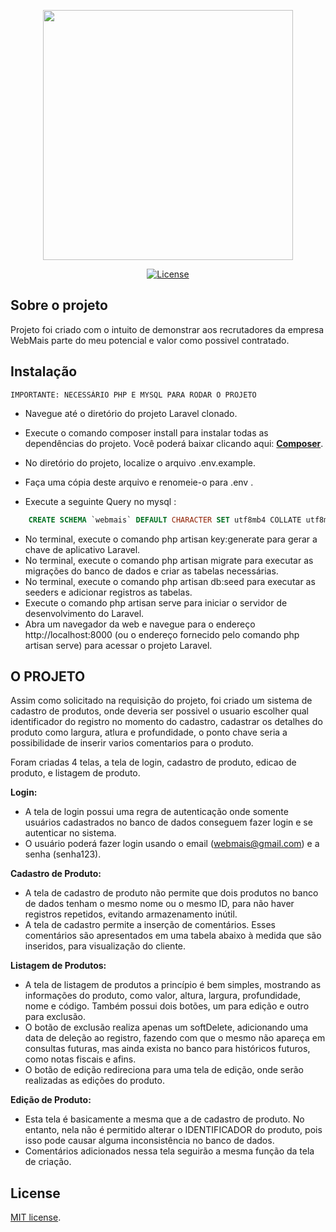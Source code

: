 <p align="center"><a href="https://laravel.com" target="_blank"><img src="https://bpprodstorage.blob.core.windows.net/bpblobcontainer/4010257/images/2f0853f7-9fc7-45bb-8fd7-967a9cb70815S6GD3hTIRNqyfRhYsjzKhA5J5aRX4xojn531xwBLC34m0lBnjg_YLO7YMdzmzyOiDc0XaAw9SrtmJFYelw=s0.Png" width="400"></a></p>

<p align="center">
<a href="https://packagist.org/packages/laravel/framework"><img src="https://poser.pugx.org/laravel/framework/license.svg" alt="License"></a>
</p>

## Sobre o projeto

Projeto foi criado com o intuito de demonstrar aos 
recrutadores da empresa WebMais parte do meu potencial e valor como possivel contratado.

## Instalação

    IMPORTANTE: NECESSÁRIO PHP E MYSQL PARA RODAR O PROJETO

 - Navegue até o diretório do projeto Laravel clonado.
 - Execute o comando composer install para instalar todas as dependências do projeto. Você poderá baixar clicando aqui: **[Composer](https://getcomposer.org/Composer-Setup.exe)**.
 
 - No diretório do projeto, localize o arquivo .env.example.
 - Faça uma cópia deste arquivo e renomeie-o para .env .
 - Execute a seguinte Query no mysql :
```sql
    CREATE SCHEMA `webmais` DEFAULT CHARACTER SET utf8mb4 COLLATE utf8mb4_unicode_ci;
 ```
 - No terminal, execute o comando php artisan key:generate para gerar a chave de aplicativo Laravel.
 - No terminal, execute o comando php artisan migrate para executar as migrações do banco de dados e criar as tabelas necessárias.
 - No terminal, execute o comando php artisan db:seed para executar as seeders e adicionar registros as tabelas.
 - Execute o comando php artisan serve para iniciar o servidor de desenvolvimento do Laravel.
 - Abra um navegador da web e navegue para o endereço http://localhost:8000 (ou o endereço fornecido pelo comando php artisan serve) para acessar o projeto Laravel.



## O PROJETO

Assim como solicitado na requisição do projeto, foi criado um sistema de cadastro de produtos, onde deveria ser possivel o usuario escolher qual identificador do registro no momento do cadastro, cadastrar os detalhes do produto como largura, atlura e profundidade, o ponto chave seria a possibilidade de inserir varios comentarios para o produto. 

Foram criadas 4 telas, a tela de login, cadastro de produto, edicao de produto, e listagem de produto.

**Login:**
- A tela de login possui uma regra de autenticação onde somente usuários cadastrados no banco de dados conseguem fazer login e se autenticar no sistema.
- O usuário poderá fazer login usando o email (webmais@gmail.com) e a senha (senha123).

**Cadastro de Produto:**
- A tela de cadastro de produto não permite que dois produtos no banco de dados tenham o mesmo nome ou o mesmo ID, para não haver registros repetidos, evitando armazenamento inútil.
- A tela de cadastro permite a inserção de comentários. Esses comentários são apresentados em uma tabela abaixo à medida que são inseridos, para visualização do cliente.
  
**Listagem de Produtos:**
- A tela de listagem de produtos a princípio é bem simples, mostrando as informações do produto, como valor, altura, largura, profundidade, nome e código. Também possui dois botões, um para edição e outro para exclusão.
- O botão de exclusão realiza apenas um softDelete, adicionando uma data de deleção ao registro, fazendo com que o mesmo não apareça em consultas futuras, mas ainda exista no banco para históricos futuros, como notas fiscais e afins.
- O botão de edição redireciona para uma tela de edição, onde serão realizadas as edições do produto.

**Edição de Produto:**
- Esta tela é basicamente a mesma que a de cadastro de produto. No entanto, nela não é permitido alterar o IDENTIFICADOR do produto, pois isso pode causar alguma inconsistência no banco de dados.
- Comentários adicionados nessa tela seguirão a mesma função da tela de criação.

## License
 [MIT license](https://opensource.org/licenses/MIT).

